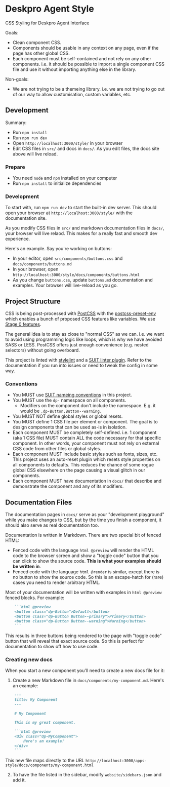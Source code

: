 Deskpro Agent Style
===================

CSS Styling for Deskpro Agent Interface

Goals:

* Clean component CSS.
* Components should be usable in any context on any page, even if the page has other global CSS.
* Each component must be self-contained and not rely on any other components. i.e. it should be possible to import a single component CSS file and use it without importing anything else in the library.

Non-goals:

* We are not trying to be a themeing library. i.e. we are not trying to go out of our way to allow customisation, custom variables, etc.


Development
-----------

Summary:

* Run `npm install`
* Run `npm run dev`
* Open `http://localhost:3000/style/` in your browser
* Edit CSS files in `src/` and docs in `docs/`. As you edit files, the docs site above will live reload.

### Prepare

* You need `node` and `npm` installed on your computer
* Run `npm install` to initialize dependencies

### Development

To start with, run `npm run dev` to start the built-in dev server. This should open your browser at `http://localhost:3000/style/` with the documentation site.

As you modify CSS files in `src/` and markdown documentation files in `docs/`, your browser will live relaod. This makes for a really fast and smooth dev experience.

Here's an example. Say you're working on buttons:

* In your editor, open `src/components/buttons.css` and `docs/components/buttons.md`
* In your browser, open `http://localhost:3000/style/docs/components/buttons.html`
* As you change `buttons.css`, update `buttons.md` documentation and examples. Your browser will live-reload as you go.

Project Structure
-----------------

CSS is being post-processed with [PostCSS](https://postcss.org/) with the [postcss-preset-env](https://preset-env.cssdb.org/) which enables a bunch of proposed CSS features like variables. We use [Stage 0 features](https://preset-env.cssdb.org/features).

The general idea is to stay as close to "normal CSS" as we can. i.e. we want to avoid using programming logic like loops, which is why we have avoided SASS or LESS. PostCSS offers just enough convenience (e.g. nested selectors) without going overboard.

This project is linted with [stylelint](https://stylelint.io/) and a [SUIT linter plugin](https://github.com/postcss/postcss-bem-linter). Refer to the documentation if you run into issues or need to tweak the config in some way.

### Conventions

* You MUST use [SUIT nameing conventions](https://github.com/suitcss/suit/blob/master/doc/naming-conventions.md) in this project.
* You MUST use the `dp-` namespace on all components.
  * Modifiers on the component don't include the namespace. E.g. it would be `.dp-Button.Button--warning`.
* You MUST NOT define global styles or global resets.
* You MUST define 1 CSS file per element or component. The goal is to design components that can be used as-is in isolation.
* Each component MUST be completely self-defined. i.e. 1 component (aka 1 CSS file) MUST contain ALL the code necessary for that specific component. In other words, your component must not rely on external CSS code from other files or global styles.
* Each component MUST include basic styles such as fonts, sizes, etc. This project uses an auto-reset plugin which resets style properties on all components to defaults. This reduces the chance of some rogue global CSS elsewhere on the page causing a visual glitch in our components.
* Each component MUST have documentation in `docs/` that describe and demonstrate the component and any of its modifiers.

Documentation Files
-------------------

The documentation pages in `docs/` serve as your "development playground" while you make changes to CSS, but by the time you finish a component, it should also serve as real documentation too.

Documentation is written in Markdown. There are two special bit of fenced HTML:

* Fenced code with the language `html @preview` will render the HTML code to the browser screen and show a "toggle code" button that you can click to show the source code. **This is what your examples should be written in**.
* Fenced code with the language `html @render` is similar, except there is no button to show the source code. So this is an escape-hatch for (rare) cases you need to render arbitrary HTML.

Most of your documentation will be written with examples in `html @preview` fenced blocks. For example:

```markdown
    ```html @preview
    <button class="dp-Button">Default</button>
    <button class="dp-Button Button--primary">Primary</button>
    <button class="dp-Button Button--warning">Warning</button>
    ```
```

This results in three buttons being rendered to the page with "toggle code" button that will reveal that exact source code. So this is perfect for documentation to show off how to use code.

### Creating new docs

When you start a new component you'll need to create a new docs file for it:

1) Create a new Markdown file in `docs/components/my-component.md`. Here's an example:

```markdown
    ---
    title: My Component
    ---

    # My Component

    This is my great component.

    ```html @preview
    <div class="dp-MyComponent">
        Here's an example!
    </div>
    ```
```

This new file maps directly to the URL `http://localhost:3000/apps-style/docs/components/my-component.html`

2) To have the file listed in the sidebar, modify `website/sidebars.json` and add it.
